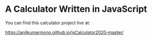 # A Calculator Written in JavaScript

You can find this calculator project live at:

https://anilkumarmono.github.io/jsCalculator2020-master/

